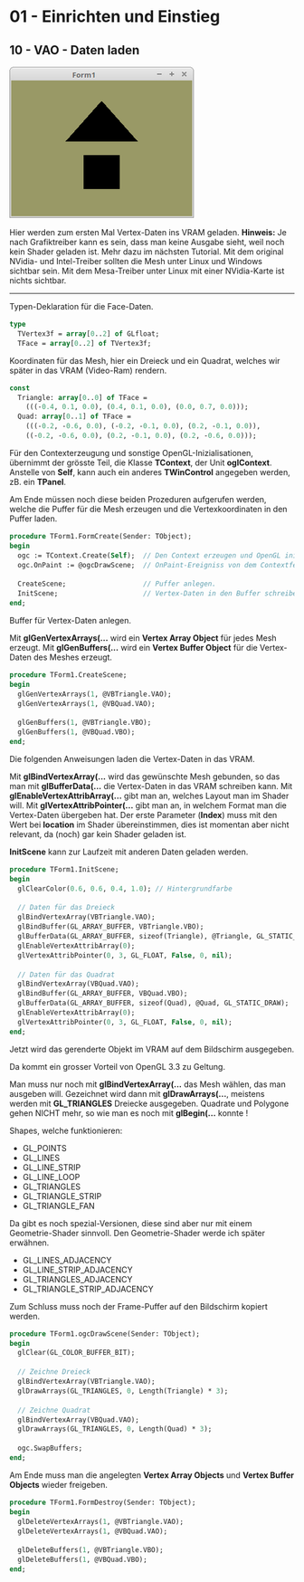 # 01 - Einrichten und Einstieg
## 10 - VAO - Daten laden

![image.png](image.png)

Hier werden zum ersten Mal Vertex-Daten ins VRAM geladen.
**Hinweis:** Je nach Grafiktreiber kann es sein, dass man keine Ausgabe sieht, weil noch kein Shader geladen ist. Mehr dazu im nächsten Tutorial.
Mit dem original NVidia- und Intel-Treiber sollten die Mesh unter Linux und Windows sichtbar sein.
Mit dem Mesa-Treiber unter Linux mit einer NVidia-Karte ist nichts sichtbar.

---
Typen-Deklaration für die Face-Daten.

```pascal
type
  TVertex3f = array[0..2] of GLfloat;
  TFace = array[0..2] of TVertex3f;
```

Koordinaten für das Mesh, hier ein Dreieck und ein Quadrat, welches wir später in das VRAM (Video-Ram) rendern.

```pascal
const
  Triangle: array[0..0] of TFace =
    (((-0.4, 0.1, 0.0), (0.4, 0.1, 0.0), (0.0, 0.7, 0.0)));
  Quad: array[0..1] of TFace =
    (((-0.2, -0.6, 0.0), (-0.2, -0.1, 0.0), (0.2, -0.1, 0.0)),
    ((-0.2, -0.6, 0.0), (0.2, -0.1, 0.0), (0.2, -0.6, 0.0)));
```

Für den Contexterzeugung und sonstige OpenGL-Inizialisationen, übernimmt der grösste Teil, die Klasse **TContext**, der Unit **oglContext**.
Anstelle von **Self**, kann auch ein anderes **TWinControl** angegeben werden, zB. ein **TPanel**.

Am Ende müssen noch diese beiden Prozeduren aufgerufen werden, welche die Puffer für die Mesh erzeugen und die Vertexkoordinaten in den Puffer laden.

```pascal
procedure TForm1.FormCreate(Sender: TObject);
begin
  ogc := TContext.Create(Self);  // Den Context erzeugen und OpenGL inizialisieren.
  ogc.OnPaint := @ogcDrawScene;  // OnPaint-Ereigniss von dem Contextfenster.

  CreateScene;                   // Puffer anlegen.
  InitScene;                     // Vertex-Daten in den Buffer schreiben.
end;
```

Buffer für Vertex-Daten anlegen.

Mit **glGenVertexArrays(...** wird ein **Vertex Array Object** für jedes Mesh erzeugt.
Mit **glGenBuffers(...** wird ein **Vertex Buffer Object** für die Vertex-Daten des Meshes erzeugt.

```pascal
procedure TForm1.CreateScene;
begin
  glGenVertexArrays(1, @VBTriangle.VAO);
  glGenVertexArrays(1, @VBQuad.VAO);

  glGenBuffers(1, @VBTriangle.VBO);
  glGenBuffers(1, @VBQuad.VBO);
end;
```

Die folgenden Anweisungen laden die Vertex-Daten in das VRAM.

Mit **glBindVertexArray(...** wird das gewünschte Mesh gebunden, so das man mit **glBufferData(...** die Vertex-Daten in das VRAM schreiben kann.
Mit **glEnableVertexAttribArray(...** gibt man an, welches Layout man im Shader will.
Mit **glVertexAttribPointer(...** gibt man an, in welchem Format man die Vertex-Daten übergeben hat.
Der erste Parameter (**Index**) muss mit den Wert bei **location** im Shader übereinstimmen, dies ist momentan aber nicht relevant, da (noch) gar kein Shader geladen ist.

**InitScene** kann zur Laufzeit mit anderen Daten geladen werden.

```pascal
procedure TForm1.InitScene;
begin
  glClearColor(0.6, 0.6, 0.4, 1.0); // Hintergrundfarbe

  // Daten für das Dreieck
  glBindVertexArray(VBTriangle.VAO);
  glBindBuffer(GL_ARRAY_BUFFER, VBTriangle.VBO);
  glBufferData(GL_ARRAY_BUFFER, sizeof(Triangle), @Triangle, GL_STATIC_DRAW);
  glEnableVertexAttribArray(0);
  glVertexAttribPointer(0, 3, GL_FLOAT, False, 0, nil);

  // Daten für das Quadrat
  glBindVertexArray(VBQuad.VAO);
  glBindBuffer(GL_ARRAY_BUFFER, VBQuad.VBO);
  glBufferData(GL_ARRAY_BUFFER, sizeof(Quad), @Quad, GL_STATIC_DRAW);
  glEnableVertexAttribArray(0);
  glVertexAttribPointer(0, 3, GL_FLOAT, False, 0, nil);
end;
```

Jetzt wird das gerenderte Objekt im VRAM auf dem Bildschirm ausgegeben.

Da kommt ein grosser Vorteil von OpenGL 3.3 zu Geltung.

Man muss nur noch mit **glBindVertexArray(...** das Mesh wählen, das man ausgeben will.
Gezeichnet wird dann mit **glDrawArrays(...**, meistens werden mit **GL_TRIANGLES** Dreiecke ausgegeben.
Quadrate und Polygone gehen NICHT mehr, so wie man es noch mit **glBegin(...** konnte !

Shapes, welche funktionieren:

* GL_POINTS
* GL_LINES
* GL_LINE_STRIP
* GL_LINE_LOOP
* GL_TRIANGLES
* GL_TRIANGLE_STRIP
* GL_TRIANGLE_FAN

Da gibt es noch spezial-Versionen, diese sind aber nur mit einem Geometrie-Shader sinnvoll.
Den Geometrie-Shader werde ich später erwähnen.

* GL_LINES_ADJACENCY
* GL_LINE_STRIP_ADJACENCY
* GL_TRIANGLES_ADJACENCY
* GL_TRIANGLE_STRIP_ADJACENCY

Zum Schluss muss noch der Frame-Puffer auf den Bildschirm kopiert werden.

```pascal
procedure TForm1.ogcDrawScene(Sender: TObject);
begin
  glClear(GL_COLOR_BUFFER_BIT);

  // Zeichne Dreieck
  glBindVertexArray(VBTriangle.VAO);
  glDrawArrays(GL_TRIANGLES, 0, Length(Triangle) * 3);

  // Zeichne Quadrat
  glBindVertexArray(VBQuad.VAO);
  glDrawArrays(GL_TRIANGLES, 0, Length(Quad) * 3);

  ogc.SwapBuffers;
end;
```

Am Ende muss man die angelegten **Vertex Array Objects** und **Vertex Buffer Objects** wieder freigeben.

```pascal
procedure TForm1.FormDestroy(Sender: TObject);
begin
  glDeleteVertexArrays(1, @VBTriangle.VAO);
  glDeleteVertexArrays(1, @VBQuad.VAO);

  glDeleteBuffers(1, @VBTriangle.VBO);
  glDeleteBuffers(1, @VBQuad.VBO);
end;

```


